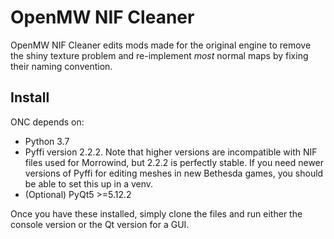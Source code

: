 # OpenMW NIF Cleaner
OpenMW NIF Cleaner edits mods made for the original engine to remove the shiny texture problem and re-implement *most* normal maps by fixing their naming convention.

## Install
ONC depends on:

+ Python 3.7
+ Pyffi version 2.2.2. Note that higher versions are incompatible with NIF files used for Morrowind, but 2.2.2 is perfectly stable. If you need newer versions of Pyffi for editing meshes in new Bethesda games, you should be able to set this up in a venv.
+ (Optional) PyQt5 >=5.12.2

Once you have these installed, simply clone the files and run either the console version or the Qt version for a GUI.
